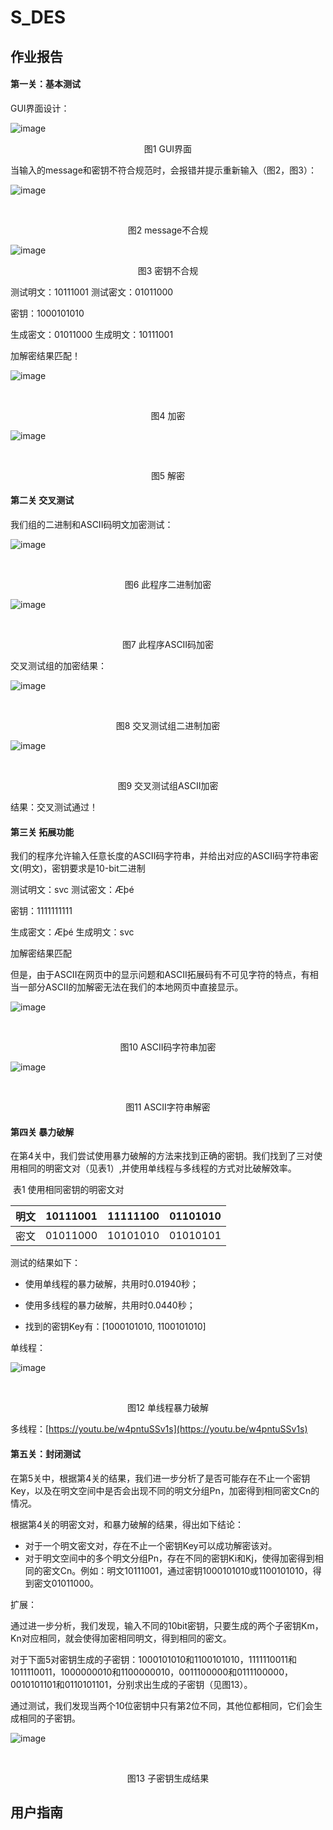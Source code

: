 # S_DES
## 作业报告
#### 第一关：基本测试

GUI界面设计：

![image](https://github.com/Xialanshan/S_DES/assets/110965468/2e2002f7-71e8-4ebd-a651-cc78c12eea20)
​
<p align="center">图1 GUI界面</p>




当输入的message和密钥不符合规范时，会报错并提示重新输入（图2，图3）：

![image](https://github.com/Xialanshan/S_DES/assets/110965468/ebfa81c8-223d-4b9e-9d2c-b64c1afceb4c)

​<p align="center">图2 message不合规</p>

![image](https://github.com/Xialanshan/S_DES/assets/110965468/3c0f96c9-f6cd-4353-9aba-47466de29120)

<p align="center">图3 密钥不合规</p>


测试明文：10111001 测试密文：01011000


密钥：1000101010


生成密文：01011000 生成明文：10111001


加解密结果匹配！

![image](https://github.com/Xialanshan/S_DES/assets/110965468/246ecea9-61d3-4488-8b12-af9997fef76d)


​															<p align="center">图4 加密</p>

![image](https://github.com/Xialanshan/S_DES/assets/110965468/f48661f9-2b8b-48f8-acd5-76e94514eb8c)


​															<p align="center">图5 解密</p>




#### 第二关 交叉测试

我们组的二进制和ASCII码明文加密测试：

![image](https://github.com/Xialanshan/S_DES/assets/110965468/2cf963a7-50c8-404b-9304-a356ad76cf8e)


​														<p align="center">图6 此程序二进制加密</p>

![image](https://github.com/Xialanshan/S_DES/assets/110965468/380412f8-e1c9-47d7-992c-36ec8d56fac9)


​													<p align="center">图7 此程序ASCII码加密</p>

交叉测试组的加密结果：

![image](https://github.com/Xialanshan/S_DES/assets/110965468/dce6c5a1-5e62-4547-aea2-468ef07b87c9)


​												<p align="center">图8 交叉测试组二进制加密</p>

![image](https://github.com/Xialanshan/S_DES/assets/110965468/4c6fbbd2-711e-4b6d-a40a-1649fcfe5eea)


​												<p align="center">图9 交叉测试组ASCII加密</p>

结果：交叉测试通过！



#### 第三关 拓展功能

我们的程序允许输入任意长度的ASCII码字符串，并给出对应的ASCII码字符串密文(明文)，密钥要求是10-bit二进制

测试明文：svc 测试密文：Æþé

密钥：1111111111

生成密文：Æþé 生成明文：svc

加解密结果匹配

但是，由于ASCII在网页中的显示问题和ASCII拓展码有不可见字符的特点，有相当一部分ASCII的加解密无法在我们的本地网页中直接显示。

![image](https://github.com/Xialanshan/S_DES/assets/110965468/88f1c4d6-8406-4e32-a7eb-075b26dddba3)


​													<p align="center">图10 ASCII码字符串加密</p>

![image](https://github.com/Xialanshan/S_DES/assets/110965468/21686634-bae2-448f-b040-436dfb9ec64b)


​													<p align="center">图11 ASCII字符串解密</p>



#### 第四关 暴力破解

在第4关中，我们尝试使用暴力破解的方法来找到正确的密钥。我们找到了三对使用相同的明密文对（见表1）,并使用单线程与多线程的方式对比破解效率。

​				表1 使用相同密钥的明密文对

| 明文 | 10111001 | 11111100 | 01101010 |
| ---- | -------- | -------- | -------- |
| 密文 | 01011000 | 10101010 | 01010101 |

测试的结果如下：

- 使用单线程的暴力破解，共用时0.01940秒；

- 使用多线程的暴力破解，共用时0.0440秒；

- 找到的密钥Key有：\[1000101010, 1100101010\]

单线程：

![image](https://github.com/Xialanshan/S_DES/assets/110965468/25466a49-d393-4eb5-b217-e3301593fc55)


​										<p align="center">图12 单线程暴力破解</p>

多线程：[https://youtu.be/w4pntuSSv1s](https://youtu.be/w4pntuSSv1s)




#### 第五关：封闭测试

在第5关中，根据第4关的结果，我们进一步分析了是否可能存在不止一个密钥Key，以及在明文空间中是否会出现不同的明文分组Pn，加密得到相同密文Cn的情况。

根据第4关的明密文对，和暴力破解的结果，得出如下结论：

-  对于一个明文密文对，存在不止一个密钥Key可以成功解密该对。
-  对于明文空间中的多个明文分组Pn，存在不同的密钥Ki和Kj，使得加密得到相同的密文Cn。例如：明文10111001，通过密钥1000101010或1100101010，得到密文01011000。

扩展：

通过进一步分析，我们发现，输入不同的10bit密钥，只要生成的两个子密钥Km，Kn对应相同，就会使得加密相同明文，得到相同的密文。

对于下面5对密钥生成的子密钥：1000101010和1100101010，1111110011和1011110011，1000000010和1100000010，0011100000和0111100000，0010101101和0110101101，分别求出生成的子密钥（见图13）。

通过测试，我们发现当两个10位密钥中只有第2位不同，其他位都相同，它们会生成相同的子密钥。

![image](https://github.com/Xialanshan/S_DES/assets/110965468/76fb6ab5-5741-4f8e-881e-df16304ea532)


​											<p align="center">图13 子密钥生成结果</p>


## 用户指南

